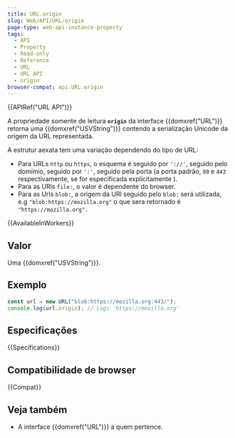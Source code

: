 ```yaml
---
title: URL.origin
slug: Web/API/URL/origin
page-type: web-api-instance-property
tags:
  - API
  - Property
  - Read-only
  - Reference
  - URL
  - URL API
  - origin
browser-compat: api.URL.origin
---
```


{{APIRef("URL API")}}

A propriedade somente de leitura **`origin`** da interface {{domxref("URL")}} retorna uma {{domxref("USVString")}} contendo a serialização Unicode da origem da URL representada.

A estrutur aexata tem uma variação dependendo do tipo de URL:

- Para URLs `http` ou `https`, o esquema é seguido por `'://'`, seguido pelo domímio, seguido por `':'`, seguido pela porta (a porta padrão, `80` e `443` respectivamente, se for especificada explicitamente ).
- Para as URls `file:`, o valor é dependente do browser.
- Para as Urls `blob:`, a origem da URl seguido pelo `blob:` será utilizada, e.g `"blob:https://mozilla.org"` o que sera retornado é `"https://mozilla.org".`

{{AvailableInWorkers}}

## Valor

Uma {{domxref("USVString")}}.

## Exemplo

```js
const url = new URL("blob:https://mozilla.org:443/");
console.log(url.origin); // Logs 'https://mozilla.org'
```

## Especificações

{{Specifications}}

## Compatibilidade de browser

{{Compat}}

## Veja também

- A interface {{domxref("URL")}} a quem pertence.
